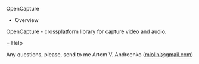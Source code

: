 OpenCapture

* Overview

OpenCapture - crossplatform library for capture video and audio.

= Help

Any questions, please, send to me Artem V. Andreenko (miolini@gmail.com)